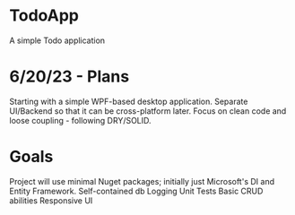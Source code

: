 # TodoApp
A simple Todo application

# 6/20/23 - Plans
Starting with a simple WPF-based desktop application.
Separate UI/Backend so that it can be cross-platform later.
Focus on clean code and loose coupling - following DRY/SOLID.

# Goals
Project will use minimal Nuget packages; initially just Microsoft's DI and Entity Framework.
Self-contained db
Logging
Unit Tests
Basic CRUD abilities
Responsive UI
